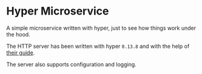 # Hyper Microservice
A simple microservice written with hyper, just to see how things work under the hood.

The HTTP server has been written with hyper `0.13.8` and with the help of
[their guide](https://hyper.rs/guides/).

The server also supports configuration and logging.